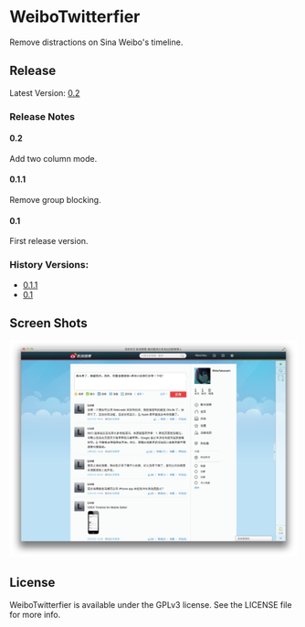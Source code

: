 # WeiboTwitterfier

Remove distractions on Sina Weibo's timeline.

## Release

Latest Version: [0.2](https://github.com/Elethom/WeiboTwitterfier/releases/tag/0.2)

### Release Notes

#### 0.2

Add two column mode.

#### 0.1.1

Remove group blocking.

#### 0.1

First release version.

### History Versions:

* [0.1.1](https://github.com/Elethom/WeiboTwitterfier/releases/tag/0.1.1)
* [0.1](https://github.com/Elethom/WeiboTwitterfier/releases/tag/0.1)

## Screen Shots

![Screen Shot](Screen%20Shots/Screen%20Shot%202014-03-24%20at%209.50.44%20PM.png)

## License

WeiboTwitterfier is available under the GPLv3 license. See the LICENSE file for more info.
